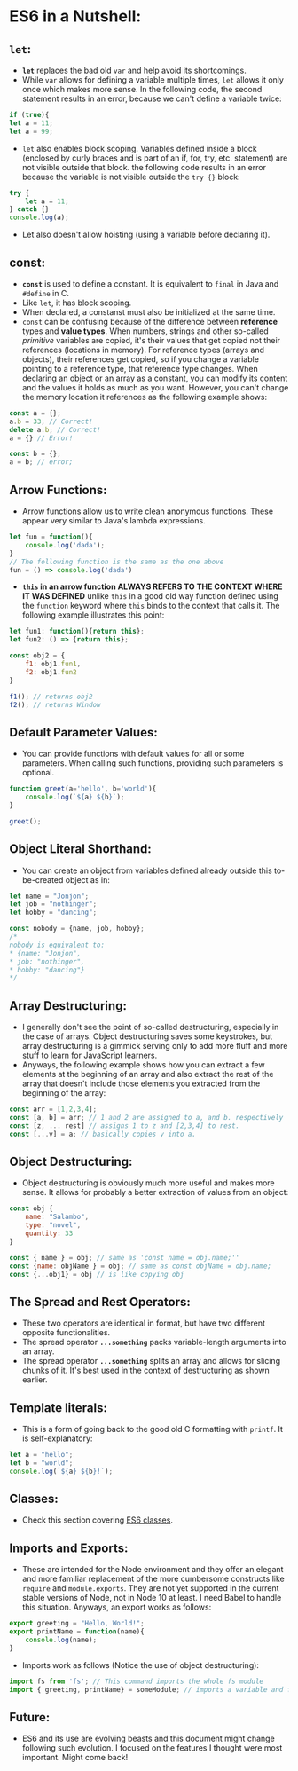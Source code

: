 # ES6 in a Nutshell:

## `let`:
- **`let`** replaces the bad old `var` and help avoid its shortcomings. 
- While `var` allows for defining a variable multiple times, `let` allows it only once which makes more sense. In the following code, the second statement results in an error, because we can't define a variable twice:
```javascript
if (true){
let a = 11;
let a = 99;
```
- `let` also enables block scoping. Variables defined inside a block (enclosed by curly braces and is part of an if, for, try, etc. statement) are not visible outside that block. the following code results in an error because the variable is not visible outside the `try {}` block:
```javascript
try {
	let a = 11;
} catch {}
console.log(a);
```
- Let also doesn't allow hoisting (using a variable before declaring it).

## const:
- **`const`** is used to define a constant. It is equivalent to `final` in Java and `#define` in C.
- Like `let`, it has block scoping.
- When declared, a constanst must also be initialized at the same time. 
- `const` can be confusing because of the difference between **reference** types  and **value types**. When numbers, strings and other so-called _primitive_ variables are copied, it's their values that get copied not their references (locations in memory). For reference types (arrays and objects), their references get copied, so if you change a variable pointing to a reference type, that reference type changes. When declaring an object or an array as a constant, you can modify its content and the values it holds as much as you want. However, you can't change the memory location it references as the following example shows:
```javascript
const a = {};
a.b = 33; // Correct!
delete a.b; // Correct!
a = {} // Error!

const b = {};
a = b; // error;
``` 

## Arrow Functions:
- Arrow functions allow us to write clean anonymous functions. These appear very similar to Java's lambda expressions.
```javascript
let fun = function(){
	console.log('dada');
}
// The following function is the same as the one above
fun = () => console.log('dada')
```
- **`this` in an arrow function ALWAYS REFERS TO THE CONTEXT WHERE IT WAS DEFINED** unlike `this` in a good old way function defined using the `function` keyword where `this` binds to the context that calls it. The following example illustrates this point:
```javascript
let fun1: function(){return this};
let fun2: () => {return this};

const obj2 = {
	f1: obj1.fun1,
	f2: obj1.fun2
}

f1(); // returns obj2
f2(); // returns Window
``` 

## Default Parameter Values:
- You can provide functions with default values for all or some parameters. When calling such functions, providing such parameters is optional.
```javascript
function greet(a='hello', b='world'){
	console.log(`${a} ${b}`);
}

greet();
```

## Object Literal Shorthand:
- You can create an object from variables defined already outside this to-be-created object as in:
```javascript
let name = "Jonjon";
let job = "nothinger";
let hobby = "dancing";

const nobody = {name, job, hobby}; 
/*
nobody is equivalent to:
* {name: "Jonjon",
* job: "nothinger",
* hobby: "dancing"}
*/
```

## Array Destructuring:
- I generally don't see the point of so-called destructuring, especially in the case of arrays. Object destructuring saves some keystrokes, but array destructuring is a gimmick serving only to add more fluff and more stuff to learn for JavaScript learners. 
- Anyways, the following example shows how you can extract a few elements at the beginning of an array and also extract the rest of the array that doesn't include those elements you extracted from the beginning of the array:
```javascript
const arr = [1,2,3,4];
const [a, b] = arr; // 1 and 2 are assigned to a, and b. respectively
const [z, ... rest] // assigns 1 to z and [2,3,4] to rest.
const [...v] = a; // basically copies v into a.
```

## Object Destructuring:
- Object destructuring is obviously much more useful and makes more sense. It allows for probably a better extraction of values from an object:
```javascript
const obj {
	name: "Salambo",
	type: "novel",
	quantity: 33
}

const { name } = obj; // same as 'const name = obj.name;''
const {name: objName } = obj; // same as const objName = obj.name;
const {...obj1} = obj // is like copying obj
```

## The Spread and Rest Operators:
- These two operators are identical in format, but have two different opposite functionalities.
- The spread operator **`...something`** packs variable-length arguments into an array.
- The spread operator **`...something`** splits an array and allows for slicing chunks of it. It's best used in the context of destructuring as shown earlier.

## Template literals:
- This is a form of going back to the good old C formatting with `printf`. It is self-explanatory:
```javascript
let a = "hello";
let b = "world";
console.log(`${a} ${b}!`);
```

## Classes:
- Check this section covering [ES6 classes](jsObj.md#es6-classes).

## Imports and Exports:
- These are intended for the Node environment and they offer an elegant and more familiar replacement of the more cumbersome constructs like `require` and `module.exports`. They are not yet supported in the current stable versions of Node, not in Node 10 at least. I need Babel to handle this situation. Anyways, an export works as follows:
```javascript
export greeting = "Hello, World!";
export printName = function(name){
	console.log(name);
}
```
- Imports work as follows (Notice the use of object destructuring):
```javascript
import fs from 'fs'; // This command imports the whole fs module
import { greeting, printName} = someModule; // imports a variable and function from the someModule module.
```

## Future:
- ES6 and its use are evolving beasts and this document might change following such evolution. I focused on the features I thought were most important. Might come back!
